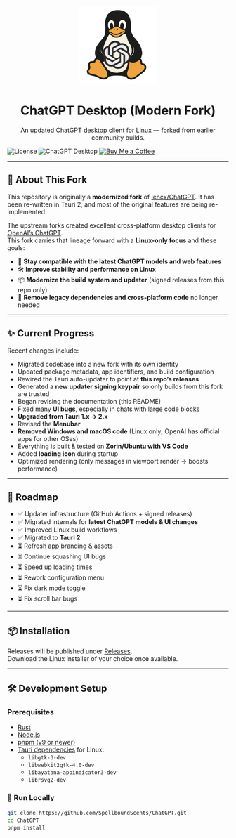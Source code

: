 <p align="center">
  <img width="180" src="./public/project-logo.png" alt="ChatGPT">
  <h1 align="center">ChatGPT Desktop (Modern Fork)</h1>
  <p align="center">An updated ChatGPT desktop client for Linux — forked from earlier community builds.</p>
</p>

![License](https://img.shields.io/badge/License-Apache%202-green.svg) ![ChatGPT Desktop](https://img.shields.io/badge/ChatGPT%20Desktop-Linux-yellow?style=flat&labelColor=555555&logo=https://raw.githubusercontent.com/SpellboundScents/ChatGPT/refs/heads/master/public/chatgpt.svg&logoWidth=20) [![Buy Me a Coffee](https://img.shields.io/badge/Buy%20Me%20a%20Coffee-chirv-orange?logo=buy-me-a-coffee&logoColor=white)](https://www.buymeacoffee.com/chirv)

---

## 📖 About This Fork

This repository is originally a **modernized fork** of [lencx/ChatGPT](https://github.com/lencx/ChatGPT). It has been re-written in Tauri 2, and most of the original features are being re-implemented.

The upstream forks created excellent cross-platform desktop clients for [OpenAI’s ChatGPT](https://chat.openai.com).  
This fork carries that lineage forward with a **Linux-only focus** and these goals:

- 🔄 **Stay compatible with the latest ChatGPT models and web features**  
- 🛠 **Improve stability and performance on Linux**  
- 📦 **Modernize the build system and updater** (signed releases from this repo only)  
- 🧹 **Remove legacy dependencies and cross-platform code** no longer needed  

---

## ✨ Current Progress

Recent changes include:

- Migrated codebase into a new fork with its own identity  
- Updated package metadata, app identifiers, and build configuration  
- Rewired the Tauri auto-updater to point at **this repo’s releases**  
- Generated a **new updater signing keypair** so only builds from this fork are trusted  
- Began revising the documentation (this README)  
- Fixed many **UI bugs**, especially in chats with large code blocks  
- **Upgraded from Tauri 1.x → 2.x**  
- Revised the **Menubar**  
- **Removed Windows and macOS code** (Linux only; OpenAI has official apps for other OSes)  
- Everything is built & tested on **Zorin/Ubuntu with VS Code**  
- Added **loading icon** during startup  
- Optimized rendering (only messages in viewport render → boosts performance)

---

## 🚀 Roadmap

- ✅ Updater infrastructure (GitHub Actions + signed releases)  
- ✅ Migrated internals for **latest ChatGPT models & UI changes**  
- ✅ Improved Linux build workflows  
- ✅ Migrated to **Tauri 2**  
- ⏳ Refresh app branding & assets  
- ⏳ Continue squashing UI bugs  
- ⏳ Speed up loading times  
- ⏳ Rework configuration menu  
- ⏳ Fix dark mode toggle  
- ⏳ Fix scroll bar bugs
---

## 📦 Installation

Releases will be published under [Releases](https://github.com/SpellboundScents/ChatGPT/releases).  
Download the Linux installer of your choice once available.

---

## 🛠 Development Setup

### Prerequisites
- [Rust](https://www.rust-lang.org/)  
- [Node.js](https://nodejs.org/)  
- [pnpm (v9 or newer)](https://pnpm.io/)  
- [Tauri dependencies](https://tauri.app/v1/guides/getting-started/prerequisites) for Linux:  
  - `libgtk-3-dev`  
  - `libwebkit2gtk-4.0-dev`  
  - `libayatana-appindicator3-dev`  
  - `librsvg2-dev`  

### 🚀 Run Locally
```bash
git clone https://github.com/SpellboundScents/ChatGPT.git
cd ChatGPT
pnpm install
